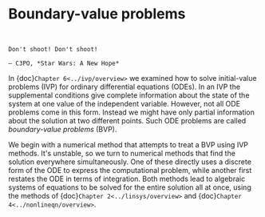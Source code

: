# Boundary-value problems

```{index} C3PO
```
 
```{index} Star Wars: A New Hope
```

```{epigraph}
Don't shoot! Don't shoot!

— C3PO, *Star Wars: A New Hope* 
```

In {doc}`Chapter 6<../ivp/overview>` we examined how to solve initial-value problems (IVP) for ordinary differential equations (ODEs). In an IVP the supplemental conditions give complete information about the state of the system at one value of the independent variable. However, not all ODE problems come in this form. Instead we might have only partial information about the solution at two different points. Such ODE problems are called *boundary-value problems* (BVP).

We begin with a numerical method that attempts to treat a BVP using IVP methods. It's unstable, so we turn to numerical methods that find the solution everywhere simultaneously. One of these directly uses a discrete form of the ODE to express the computational problem, while another first restates the ODE in terms of integration. Both methods lead to algebraic systems of equations to be solved for the entire solution all at once, using the methods of {doc}`Chapter 2<../linsys/overview>` and {doc}`Chapter 4<../nonlineqn/overview>`.

